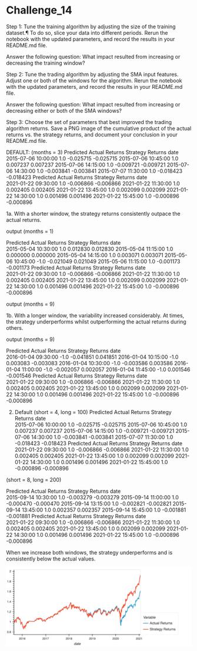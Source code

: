 # Challenge_14

Step 1: Tune the training algorithm by adjusting the size of the training dataset.¶
To do so, slice your data into different periods. Rerun the notebook with the updated parameters, and record the results in your README.md file.

Answer the following question: What impact resulted from increasing or decreasing the training window?

Step 2: Tune the trading algorithm by adjusting the SMA input features.
Adjust one or both of the windows for the algorithm. Rerun the notebook with the updated parameters, and record the results in your README.md file.

Answer the following question: What impact resulted from increasing or decreasing either or both of the SMA windows?

Step 3: Choose the set of parameters that best improved the trading algorithm returns.
Save a PNG image of the cumulative product of the actual returns vs. the strategy returns, and document your conclusion in your README.md file.

DEFAULT: (months = 3)
	Predicted	Actual Returns	Strategy Returns
date			
2015-07-06 10:00:00	1.0	-0.025715	-0.025715
2015-07-06 10:45:00	1.0	0.007237	0.007237
2015-07-06 14:15:00	1.0	-0.009721	-0.009721
2015-07-06 14:30:00	1.0	-0.003841	-0.003841
2015-07-07 11:30:00	1.0	-0.018423	-0.018423
Predicted	Actual Returns	Strategy Returns
date			
2021-01-22 09:30:00	1.0	-0.006866	-0.006866
2021-01-22 11:30:00	1.0	0.002405	0.002405
2021-01-22 13:45:00	1.0	0.002099	0.002099
2021-01-22 14:30:00	1.0	0.001496	0.001496
2021-01-22 15:45:00	1.0	-0.000896	-0.000896

1a. With a shorter window, the strategy returns consistently outpace the actual returns. 

output (months = 1)

Predicted	Actual Returns	Strategy Returns
date			
2015-05-04 10:30:00	1.0	0.012830	0.012830
2015-05-04 11:15:00	1.0	0.000000	0.000000
2015-05-04 14:15:00	1.0	0.003071	0.003071
2015-05-06 10:45:00	-1.0	-0.021049	0.021049
2015-05-06 11:15:00	1.0	-0.001173	-0.001173
Predicted	Actual Returns	Strategy Returns
date			
2021-01-22 09:30:00	1.0	-0.006866	-0.006866
2021-01-22 11:30:00	1.0	0.002405	0.002405
2021-01-22 13:45:00	1.0	0.002099	0.002099
2021-01-22 14:30:00	1.0	0.001496	0.001496
2021-01-22 15:45:00	1.0	-0.000896	-0.000896

output (months = 9)

1b. With a longer window, the variability increased considerably. At times, the strategy underperforms whilst outperforming the actual returns during others. 

output (months = 9) 

Predicted	Actual Returns	Strategy Returns
date			
2016-01-04 09:30:00	-1.0	-0.041851	0.041851
2016-01-04 10:15:00	-1.0	0.003083	-0.003083
2016-01-04 10:30:00	-1.0	-0.003586	0.003586
2016-01-04 11:00:00	-1.0	-0.002057	0.002057
2016-01-04 11:45:00	-1.0	0.001546	-0.001546
Predicted	Actual Returns	Strategy Returns
date			
2021-01-22 09:30:00	1.0	-0.006866	-0.006866
2021-01-22 11:30:00	1.0	0.002405	0.002405
2021-01-22 13:45:00	1.0	0.002099	0.002099
2021-01-22 14:30:00	1.0	0.001496	0.001496
2021-01-22 15:45:00	1.0	-0.000896	-0.000896



2. Default (short = 4, long = 100)
	Predicted	Actual Returns	Strategy Returns
date			
2015-07-06 10:00:00	1.0	-0.025715	-0.025715
2015-07-06 10:45:00	1.0	0.007237	0.007237
2015-07-06 14:15:00	1.0	-0.009721	-0.009721
2015-07-06 14:30:00	1.0	-0.003841	-0.003841
2015-07-07 11:30:00	1.0	-0.018423	-0.018423
Predicted	Actual Returns	Strategy Returns
date			
2021-01-22 09:30:00	1.0	-0.006866	-0.006866
2021-01-22 11:30:00	1.0	0.002405	0.002405
2021-01-22 13:45:00	1.0	0.002099	0.002099
2021-01-22 14:30:00	1.0	0.001496	0.001496
2021-01-22 15:45:00	1.0	-0.000896	-0.000896

(short = 8, long = 200)

Predicted	Actual Returns	Strategy Returns
date			
2015-09-14 10:30:00	1.0	-0.003279	-0.003279
2015-09-14 11:00:00	1.0	-0.000470	-0.000470
2015-09-14 13:15:00	1.0	-0.002821	-0.002821
2015-09-14 13:45:00	1.0	0.002357	0.002357
2015-09-14 15:45:00	1.0	-0.001881	-0.001881
Predicted	Actual Returns	Strategy Returns
date			
2021-01-22 09:30:00	1.0	-0.006866	-0.006866
2021-01-22 11:30:00	1.0	0.002405	0.002405
2021-01-22 13:45:00	1.0	0.002099	0.002099
2021-01-22 14:30:00	1.0	0.001496	0.001496
2021-01-22 15:45:00	1.0	-0.000896	-0.000896

When we increase both windows, the strategy underperforms and is consistently below the actual values. 

![bokeh plot](https://github.com/dcha314/Challenge_14/blob/main/bokeh_plot.jpg)
